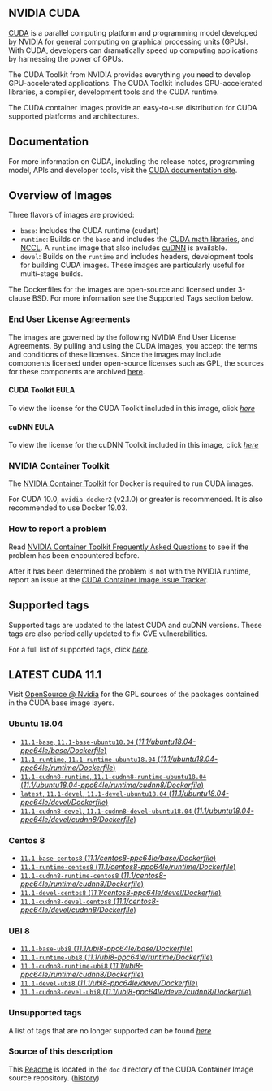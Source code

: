 ## NVIDIA CUDA

[CUDA](https://developer.nvidia.com/cuda-zone) is a parallel computing platform and programming model developed by NVIDIA for general computing on graphical processing units (GPUs). With CUDA, developers can dramatically speed up computing applications by harnessing the power of GPUs.

The CUDA Toolkit from NVIDIA provides everything you need to develop GPU-accelerated applications. The CUDA Toolkit includes GPU-accelerated libraries, a compiler, development tools and the CUDA runtime.

The CUDA container images provide an easy-to-use distribution for CUDA supported platforms and architectures.

## Documentation

For more information on CUDA, including the release notes, programming model, APIs and developer tools, visit the [CUDA documentation site](https://docs.nvidia.com/cuda).

## Overview of Images

Three flavors of images are provided:
- `base`: Includes the CUDA runtime (cudart)
- `runtime`: Builds on the `base` and includes the [CUDA math libraries](https://developer.nvidia.com/gpu-accelerated-libraries), and [NCCL](https://developer.nvidia.com/nccl). A `runtime` image that also includes [cuDNN](https://developer.nvidia.com/cudnn) is available. 
- `devel`: Builds on the `runtime` and includes headers, development tools for building CUDA images. These images are particularly useful for multi-stage builds.

The Dockerfiles for the images are open-source and licensed under 3-clause BSD. For more information see the Supported Tags section below.

### End User License Agreements

The images are governed by the following NVIDIA End User License Agreements. By pulling and using the CUDA images, you accept the terms and conditions of these licenses. 
Since the images may include components licensed under open-source licenses such as GPL, the sources for these components are archived [here](https://developer.download.nvidia.com/compute/cuda/opensource/image).

#### CUDA Toolkit EULA

To view the license for the CUDA Toolkit included in this image, click [*here*](http://docs.nvidia.com/cuda/eula/index.html)

#### cuDNN EULA

To view the license for the cuDNN Toolkit included in this image, click [*here*](https://docs.nvidia.com/deeplearning/sdk/cudnn-sla/index.html)

### NVIDIA Container Toolkit

The [NVIDIA Container Toolkit](https://github.com/NVIDIA/nvidia-docker) for Docker is required to run CUDA images.

For CUDA 10.0, `nvidia-docker2` (v2.1.0) or greater is recommended. It is also recommended to use Docker 19.03.

### How to report a problem

Read [NVIDIA Container Toolkit Frequently Asked Questions](https://github.com/NVIDIA/nvidia-docker/wiki/Frequently-Asked-Questions) to see if the problem has been encountered before.

After it has been determined the problem is not with the NVIDIA runtime, report an issue at the [CUDA Container Image Issue Tracker](https://gitlab.com/nvidia/container-images/cuda/-/issues).

## Supported tags

Supported tags are updated to the latest CUDA and cuDNN versions. These tags are also periodically updated to fix CVE vulnerabilities.

For a full list of supported tags, click [*here*](https://gitlab.com/nvidia/container-images/cuda/blob/master/doc/supported-tags.md).

## LATEST CUDA 11.1

Visit [OpenSource @ Nvidia](https://developer.download.nvidia.com/compute/cuda/opensource/image/11.1/) for the GPL sources of the packages contained in the CUDA base image layers.

### Ubuntu 18.04

- [`11.1-base`, `11.1-base-ubuntu18.04` (*11.1/ubuntu18.04-ppc64le/base/Dockerfile*)](https://gitlab.com/nvidia/container-images/cuda/blob/master/dist/11.1/ubuntu18.04-ppc64le/base/Dockerfile)
- [`11.1-runtime`, `11.1-runtime-ubuntu18.04` (*11.1/ubuntu18.04-ppc64le/runtime/Dockerfile*)](https://gitlab.com/nvidia/container-images/cuda/blob/master/dist/11.1/ubuntu18.04-ppc64le/runtime/Dockerfile)
- [`11.1-cudnn8-runtime`, `11.1-cudnn8-runtime-ubuntu18.04` (*11.1/ubuntu18.04-ppc64le/runtime/cudnn8/Dockerfile*)](https://gitlab.com/nvidia/container-images/cuda/blob/master/dist/11.1/ubuntu18.04-ppc64le/runtime/cudnn8/Dockerfile)
- [`latest`, `11.1-devel`, `11.1-devel-ubuntu18.04` (*11.1/ubuntu18.04-ppc64le/devel/Dockerfile*)](https://gitlab.com/nvidia/container-images/cuda/blob/master/dist/11.1/ubuntu18.04-ppc64le/devel/Dockerfile)
- [`11.1-cudnn8-devel`, `11.1-cudnn8-devel-ubuntu18.04` (*11.1/ubuntu18.04-ppc64le/devel/cudnn8/Dockerfile*)](https://gitlab.com/nvidia/container-images/cuda/blob/master/dist/11.1/ubuntu18.04-ppc64le/devel/cudnn8/Dockerfile)

### Centos 8

- [`11.1-base-centos8` (*11.1/centos8-ppc64le/base/Dockerfile*)](https://gitlab.com/nvidia/container-images/cuda/blob/master/dist/11.1/centos8-ppc64le/base/Dockerfile)
- [`11.1-runtime-centos8` (*11.1/centos8-ppc64le/runtime/Dockerfile*)](https://gitlab.com/nvidia/container-images/cuda/blob/master/dist/11.1/centos8-ppc64le/runtime/Dockerfile)
- [`11.1-cudnn8-runtime-centos8` (*11.1/centos8-ppc64le/runtime/cudnn8/Dockerfile*)](https://gitlab.com/nvidia/container-images/cuda/blob/master/dist/11.1/centos8-ppc64le/runtime/cudnn8/Dockerfile)
- [`11.1-devel-centos8` (*11.1/centos8-ppc64le/devel/Dockerfile*)](https://gitlab.com/nvidia/container-images/cuda/blob/master/dist/11.1/centos8-ppc64le/devel/Dockerfile)
- [`11.1-cudnn8-devel-centos8` (*11.1/centos8-ppc64le/devel/cudnn8/Dockerfile*)](https://gitlab.com/nvidia/container-images/cuda/blob/master/dist/11.1/centos8-ppc64le/devel/cudnn8/Dockerfile)

### UBI 8

- [`11.1-base-ubi8` (*11.1/ubi8-ppc64le/base/Dockerfile*)](https://gitlab.com/nvidia/container-images/cuda/blob/master/dist/11.1/ubi8-ppc64le/base/Dockerfile)
- [`11.1-runtime-ubi8` (*11.1/ubi8-ppc64le/runtime/Dockerfile*)](https://gitlab.com/nvidia/container-images/cuda/blob/master/dist/11.1/ubi8-ppc64le/runtime/Dockerfile)
- [`11.1-cudnn8-runtime-ubi8` (*11.1/ubi8-ppc64le/runtime/cudnn8/Dockerfile*)](https://gitlab.com/nvidia/container-images/cuda/blob/master/dist/11.1/ubi8-ppc64le/runtime/cudnn8/Dockerfile)
- [`11.1-devel-ubi8` (*11.1/ubi8-ppc64le/devel/Dockerfile*)](https://gitlab.com/nvidia/container-images/cuda/blob/master/dist/11.1/ubi8-ppc64le/devel/Dockerfile)
- [`11.1-cudnn8-devel-ubi8` (*11.1/ubi8-ppc64le/devel/cudnn8/Dockerfile*)](https://gitlab.com/nvidia/container-images/cuda/blob/master/dist/11.1/ubi8-ppc64le/devel/cudnn8/Dockerfile)

### Unsupported tags

A list of tags that are no longer supported can be found [*here*](https://gitlab.com/nvidia/container-images/cuda/blob/master/doc/unsupported-tags.md)

### Source of this description

This [Readme](https://gitlab.com/nvidia/container-images/cuda/blob/master/doc/README.md) is located in the `doc` directory of the CUDA Container Image source repository. ([history](https://gitlab.com/nvidia/container-images/cuda/commits/master/doc/README.md))
